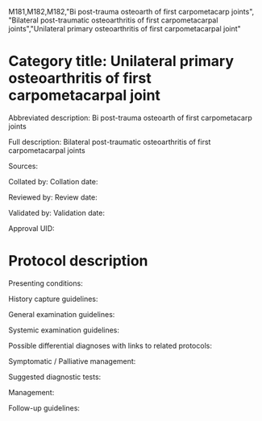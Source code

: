 M181,M182,M182,"Bi post-trauma osteoarth of first carpometacarp joints", "Bilateral post-traumatic osteoarthritis of first carpometacarpal joints","Unilateral primary osteoarthritis of first carpometacarpal joint"
# Category title: Unilateral primary osteoarthritis of first carpometacarpal joint

Abbreviated description: Bi post-trauma osteoarth of first carpometacarp joints

Full description: Bilateral post-traumatic osteoarthritis of first carpometacarpal joints

Sources:

Collated by:
Collation date:

Reviewed by:
Review date:

Validated by:
Validation date:

Approval UID:

# Protocol description

Presenting conditions:

History capture guidelines:

General examination guidelines:

Systemic examination guidelines:

Possible differential diagnoses with links to related protocols:

Symptomatic / Palliative management:

Suggested diagnostic tests:

Management:

Follow-up guidelines:
